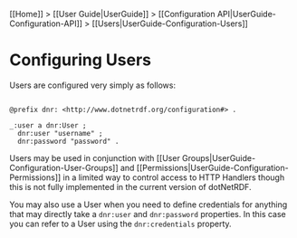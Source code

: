 [[Home]] > [[User Guide|UserGuide]] > [[Configuration API|UserGuide-Configuration-API]] > [[Users|UserGuide-Configuration-Users]]

# Configuring Users 

Users are configured very simply as follows:

```turtle

@prefix dnr: <http://www.dotnetrdf.org/configuration#> .

_:user a dnr:User ;
  dnr:user "username" ;
  dnr:password "password" .
```

Users may be used in conjunction with [[User Groups|UserGuide-Configuration-User-Groups]] and [[Permissions|UserGuide-Configuration-Permissions]] in a limited way to control access to HTTP Handlers though this is not fully implemented in the current version of dotNetRDF.

You may also use a User when you need to define credentials for anything that may directly take a `dnr:user` and `dnr:password` properties.  In this case you can refer to a User using the `dnr:credentials` property.